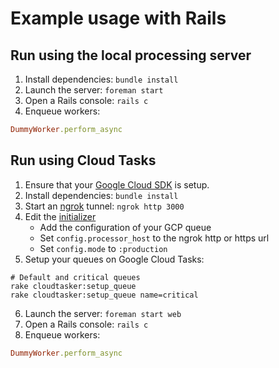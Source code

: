 # Example usage with Rails

## Run using the local processing server

1. Install dependencies: `bundle install`
2. Launch the server: `foreman start`
3. Open a Rails console: `rails c`
4. Enqueue workers:
```ruby
DummyWorker.perform_async
```

## Run using Cloud Tasks

1. Ensure that your [Google Cloud SDK](https://cloud.google.com/sdk/docs/quickstarts) is setup.
2. Install dependencies: `bundle install`
3. Start an [ngrok](https://ngrok.com) tunnel: `ngrok http 3000`
4. Edit the [initializer](./config/initializers/cloudtasker.rb) 
    * Add the configuration of your GCP queue
    * Set `config.processor_host` to the ngrok http or https url
    * Set `config.mode` to `:production`
5. Setup your queues on Google Cloud Tasks:
```
# Default and critical queues
rake cloudtasker:setup_queue
rake cloudtasker:setup_queue name=critical
```
6. Launch the server: `foreman start web`
7. Open a Rails console: `rails c`
8. Enqueue workers:
```ruby
DummyWorker.perform_async
```
